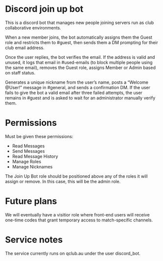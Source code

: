 # Discord join up bot

This is a discord bot that manages new people joining servers run as club collaborative environments.

When a new member joins, the bot automatically assigns them the Guest role and restricts them to #guest, then sends them a DM prompting for their club email address. 

Once the user replies, the bot verifies the email. If the address is valid and unused, it logs that email in #used-emails (to block multiple people using the same email), removes the Guest role, assigns Member or Admin based on staff status. 

Generates a unique nickname from the user’s name, posts a “Welcome @User!” message in #general, and sends a confirmation DM. If the user fails to give the bot a valid email after three failed attempts, the user remains in #guest and is asked to wait for an administrator manually verify them.

# Permissions

Must be given these permissions:
- Read Messages
- Send Messages
- Read Message History
- Manage Roles
- Manage Nicknames

The Join Up Bot role should be positioned above any of the roles it will assign or remove. In this case, this will be the admin role.


# Future plans

We will eventually have a visitior role where front-end users will receive one-time codes that grant temporary access to match-specific channels.

# Service notes

The service currently runs on qclub.au under the user discord_bot.

